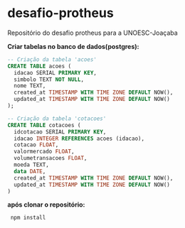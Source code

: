 # desafio-protheus
Repositório do desafio protheus para a UNOESC-Joaçaba

**Criar tabelas no banco de dados(postgres):**
```sql
-- Criação da tabela 'acoes'
CREATE TABLE acoes (
  idacao SERIAL PRIMARY KEY,
  simbolo TEXT NOT NULL,
  nome TEXT,
  created_at TIMESTAMP WITH TIME ZONE DEFAULT NOW(),
  updated_at TIMESTAMP WITH TIME ZONE DEFAULT NOW()
);

-- Criação da tabela 'cotacoes'
CREATE TABLE cotacoes (
  idcotacao SERIAL PRIMARY KEY,
  idacao INTEGER REFERENCES acoes (idacao),
  cotacao FLOAT,
  valormercado FLOAT,
  volumetransacoes FLOAT,
  moeda TEXT,
  data DATE,
  created_at TIMESTAMP WITH TIME ZONE DEFAULT NOW(),
  updated_at TIMESTAMP WITH TIME ZONE DEFAULT NOW()
)
```

**após clonar o repositório:**

```
 npm install
 ```




